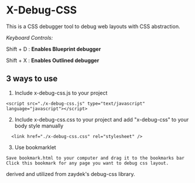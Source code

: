 # X-Debug-CSS

 This is a CSS debugger tool to debug web layouts with CSS abstraction.

  *Keyboard Controls:*

  Shift + D : **Enables Blueprint debugger**

  Shift + X : **Enables Outlined debugger**

## 3 ways to use


  1. Include x-debug-css.js to your project

  ~~~
  <script src="./x-debug-css.js" type="text/javascript" language="javascript"></script>
  ~~~


  2. Include x-debug-css.css to your project and add "x-debug-css" to your body style manually
  ~~~
    <link href="./x-debug-css.css" rel="stylesheet" />
  ~~~

  3. Use bookmarklet

    Save bookmark.html to your computer and drag it to the bookmarks bar
    Click this bookmark for any page you want to debug css layout.





derived and utilized from zaydek's debug-css library.
